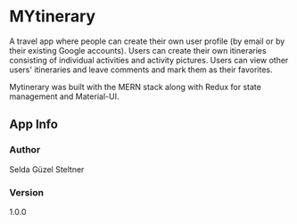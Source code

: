 # MYtinerary
A travel app where people can create their own user profile (by email or by their existing Google accounts). 
Users can create their own itineraries consisting of individual activities and activity pictures.
Users can view other users' itineraries and leave comments and mark them as their favorites.

Mytinerary was built with the MERN stack along with Redux for state management and Material-UI.

## App Info

### Author
Selda Güzel Steltner

### Version
1.0.0
